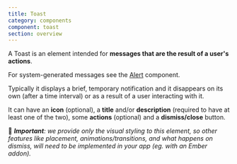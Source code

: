 ```yaml
---
title: Toast
category: components
component: toast
section: overview
---
```


A Toast is an element intended for **messages that are the result of a user's actions**.

For system-generated messages see the [Alert](/components/alert/01_overview/) component.

Typically it displays a brief, temporary notification and it disappears on its own (after a time interval) or as a result of a user interacting with it.

It can have an **icon** (optional), a **title** and/or **description** (required to have at least one of the two), some **actions** (optional) and a **dismiss/close** button.

🚨 _**Important**: we provide only the visual styling to this element, so other features like placement, animations/transitions, and what happens on dismiss, will need to be implemented in your app (eg. with an Ember addon)._